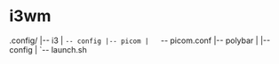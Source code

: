 # i3wm

.config/
|-- i3
|   `-- config
|-- picom
|   `-- picom.conf
|-- polybar
|   |-- config
|   `-- launch.sh
